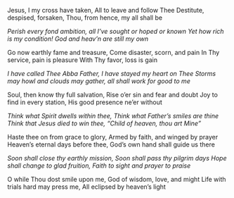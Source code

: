 Jesus, I my cross have taken, All to leave and follow Thee 
Destitute, despised, forsaken, Thou, from hence, my all shall be

*Perish every fond ambition, all I’ve sought or hoped or known*
*Yet how rich is my condition! God and heav’n are still my own*

Go now earthly fame and treasure, Come disaster, scorn, and pain 
In Thy service, pain is pleasure With Thy favor, loss is gain

*I have called Thee Abba Father, I have stayed my heart on Thee* 
*Storms may howl and clouds may gather, all shall work for good to me*

Soul, then know thy full salvation, Rise o’er sin and fear and doubt 
Joy to find in every station, His good presence ne’er without

*Think what Spirit dwells within thee, Think what Father’s smiles are thine* 
*Think that Jesus died to win thee, “Child of heaven, thou art Mine”*

Haste thee on from grace to glory, Armed by faith, and winged by prayer 
Heaven’s eternal days before thee, God’s own hand shall guide us there

*Soon shall close thy earthly mission, Soon shall pass thy pilgrim days* 
*Hope shall change to glad fruition, Faith to sight and prayer to praise*

O while Thou dost smile upon me, God of wisdom, love, and might 
Life with trials hard may press me, All eclipsed by heaven’s light
